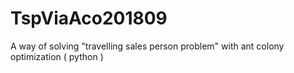 # TspViaAco201809
A way of solving "travelling sales person problem" with ant colony optimization ( python )
